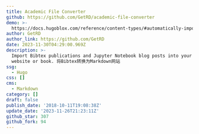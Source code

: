 ```yaml
---
title: Academic File Converter
github: https://github.com/GetRD/academic-file-converter
demo: >-
  https://docs.hugoblox.com/reference/content-types/#automatically-import-publications-from-bibtex
author: GetRD
author_link: https://github.com/GetRD
date: 2023-11-30T04:29:00.969Z
description: >-
  Import Bibtex publications and Jupyter Notebook blog posts into your Markdown
  website or book. 将Bibtex转换为Markdown网站
ssg:
  - Hugo
css: []
cms:
  - Markdown
category: []
draft: false
publish_date: '2018-10-11T19:08:38Z'
update_date: '2023-11-26T21:23:11Z'
github_star: 307
github_fork: 94
---
```

